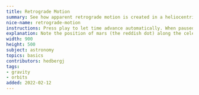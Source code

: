 ```yaml
---
title: Retrograde Motion
summary: See how apparent retrograde motion is created in a heliocentric solar system.
nice-name: retrograde-motion
instructions: Press play to let time advance automatically. When paused, use the slider to move time manually.
explanation: Note the position of mars (the reddish dot) along the celestial sphere, (the large circle). Usually, it's moving in the same direction (CCW) but occasionally it switches and moves backwards (CW). These periods are called retrograde.  
width: 900
height: 500
subject: astronomy
topics: basics
contributors: hedbergj
tags:
- gravity
- orbits
added: 2022-02-12
---
```


